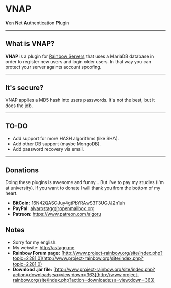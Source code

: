 # VNAP
**V**en **N**et **A**uthentication **P**lugin

----
## What is VNAP?
**VNAP** is a plugin for [Rainbow Servers](http://www.project-rainbow.org/) that uses a MariaDB database in order to register new users and login older users. In that way you can protect your server againts account spoofing.



----
## It's secure?
VNAP applies a MD5 hash into users passwords. It's not the best, but it does the job.

----
## TO-DO

* Add support for more HASH algorithms (like SHA).
* Add other DB support (maybe MongoDB).
* Add password recovery via email.

----
## Donations
Doing these plugins is awesome and funny... But I've to pay my studies (I'm at university). If you want to donate I will thank you from the bottom of my heart.

* **BitCoin:** 16N42QASCJuy4gtPbYRAwS3T3UGJJ2n1uh
* **PayPal:** alvarostagg@openmailbox.org
* **Patreon:** https://www.patreon.com/algoru



## Notes
* Sorry for my english.
* My website: http://astagg.me
* **Rainbow Forum page:** [http://www.project-rainbow.org/site/index.php?topic=2281.0](http://www.project-rainbow.org/site/index.php?topic=2281.0)
* **Download .jar file:** [http://www.project-rainbow.org/site/index.php?action=downloads;sa=view;down=363](http://www.project-rainbow.org/site/index.php?action=downloads;sa=view;down=363)
